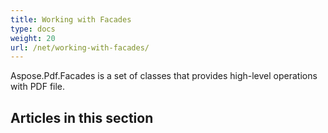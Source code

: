```yaml
---
title: Working with Facades
type: docs
weight: 20
url: /net/working-with-facades/
---
```


Aspose.Pdf.Facades is a set of classes that provides high-level operations with PDF file. 
## **Articles in this section**
